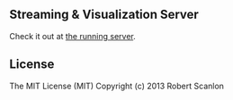 Streaming & Visualization Server
---

Check it out at [the running server](http://streams.robscanlon.com/github).


License
---

The MIT License (MIT)
Copyright (c) 2013 Robert Scanlon
